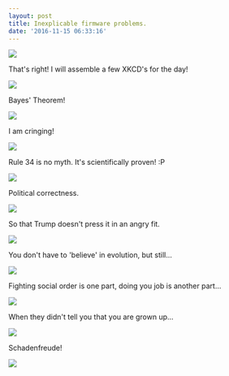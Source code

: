 ```yaml
---
layout: post
title: Inexplicable firmware problems.
date: '2016-11-15 06:33:16'
---
```


![](http://imgs.xkcd.com/comics/keyboard_problems.png)

That's right! I will assemble a few XKCD's for the day!

![](http://imgs.xkcd.com/comics/unpickable.png)

Bayes' Theorem!

![](http://imgs.xkcd.com/comics/seashell.png)

I am cringing!

![](http://imgs.xkcd.com/comics/countdown.png)

Rule 34 is no myth. It's scientifically proven! :P

![](http://imgs.xkcd.com/comics/rule_34.png)

Political correctness.

![](http://imgs.xkcd.com/comics/orbiter.png)

So that Trump doesn't press it in an angry fit.

![](http://imgs.xkcd.com/comics/chain_of_command.png)

You don't have to 'believe' in evolution, but still...

![](http://imgs.xkcd.com/comics/higgs_boson.png)

Fighting social order is one part, doing you job is another part...

![](http://imgs.xkcd.com/comics/beer.png)

When they didn't tell you that you are grown up...

![](http://imgs.xkcd.com/comics/90s_kid.png)


Schadenfreude!

![](http://imgs.xkcd.com/comics/balloon.png)